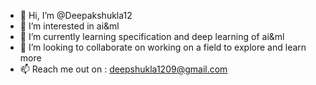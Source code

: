 - 👋 Hi, I’m @Deepakshukla12
- 👀 I’m interested in ai&ml
- 🌱 I’m currently learning specification and deep learning of ai&ml
- 💞️ I’m looking to collaborate on working on a field to explore and learn more
- 📫 Reach me out on : deepshukla1209@gmail.com

<!---
Deepakshukla12/Deepakshukla12 is a ✨ special ✨ repository because its `README.md` (this file) appears on your GitHub profile.
You can click the Preview link to take a look at your changes.
--->
